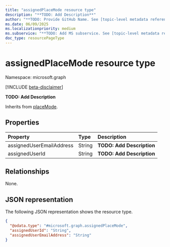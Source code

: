 ```yaml
---
title: "assignedPlaceMode resource type"
description: "**TODO: Add Description**"
author: "**TODO: Provide GitHub Name. See [topic-level metadata reference](https://eng.ms/docs/products/microsoft-graph-service/microsoft-graph/document-apis/metadata)**"
ms.date: 06/09/2025
ms.localizationpriority: medium
ms.subservice: "**TODO: Add MS subservice. See [topic-level metadata reference](https://eng.ms/docs/products/microsoft-graph-service/microsoft-graph/document-apis/metadata)**"
doc_type: resourcePageType
---
```


# assignedPlaceMode resource type

Namespace: microsoft.graph

[!INCLUDE [beta-disclaimer](../../includes/beta-disclaimer.md)]

**TODO: Add Description**


Inherits from [placeMode](../resources/placemode.md).


## Properties
|Property|Type|Description|
|:---|:---|:---|
|assignedUserEmailAddress|String|**TODO: Add Description**|
|assignedUserId|String|**TODO: Add Description**|

## Relationships
None.

## JSON representation
The following JSON representation shows the resource type.
<!-- {
  "blockType": "resource",
  "@odata.type": "microsoft.graph.assignedPlaceMode"
}
-->
``` json
{
  "@odata.type": "#microsoft.graph.assignedPlaceMode",
  "assignedUserId": "String",
  "assignedUserEmailAddress": "String"
}
```

